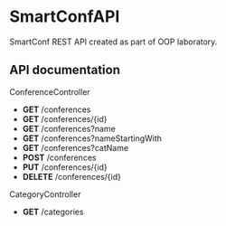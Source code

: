 # SmartConfAPI

SmartConf REST API created as part of OOP laboratory.

## API documentation
ConferenceController
* **GET** /conferences
* **GET** /conferences/{id}
* **GET** /conferences?name
* **GET** /conferences?nameStartingWith
* **GET** /conferences?catName
* **POST** /conferences
* **PUT** /conferences/{id}
* **DELETE** /conferences/{id}

CategoryController
* **GET** /categories


